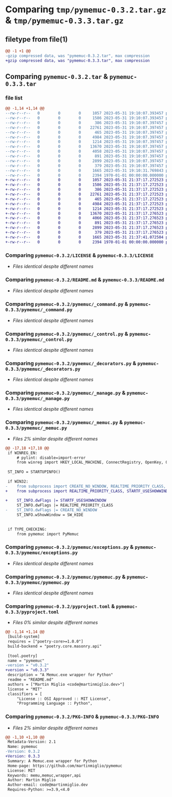 # Comparing `tmp/pymemuc-0.3.2.tar.gz` & `tmp/pymemuc-0.3.3.tar.gz`

## filetype from file(1)

```diff
@@ -1 +1 @@
-gzip compressed data, was "pymemuc-0.3.2.tar", max compression
+gzip compressed data, was "pymemuc-0.3.3.tar", max compression
```

## Comparing `pymemuc-0.3.2.tar` & `pymemuc-0.3.3.tar`

### file list

```diff
@@ -1,14 +1,14 @@
--rw-r--r--   0        0        0     1057 2023-05-31 19:10:07.393457 pymemuc-0.3.2/LICENSE
--rw-r--r--   0        0        0     1586 2023-05-31 19:10:07.393457 pymemuc-0.3.2/README.md
--rw-r--r--   0        0        0      386 2023-05-31 19:10:07.397457 pymemuc-0.3.2/pymemuc/__init__.py
--rw-r--r--   0        0        0    22761 2023-05-31 19:10:07.397457 pymemuc-0.3.2/pymemuc/_command.py
--rw-r--r--   0        0        0      465 2023-05-31 19:10:07.397457 pymemuc-0.3.2/pymemuc/_constants.py
--rw-r--r--   0        0        0     4984 2023-05-31 19:10:07.397457 pymemuc-0.3.2/pymemuc/_control.py
--rw-r--r--   0        0        0     1214 2023-05-31 19:10:07.397457 pymemuc-0.3.2/pymemuc/_decorators.py
--rw-r--r--   0        0        0    13670 2023-05-31 19:10:07.397457 pymemuc-0.3.2/pymemuc/_manage.py
--rw-r--r--   0        0        0     4058 2023-05-31 19:10:07.397457 pymemuc-0.3.2/pymemuc/_memuc.py
--rw-r--r--   0        0        0      891 2023-05-31 19:10:07.397457 pymemuc-0.3.2/pymemuc/exceptions.py
--rw-r--r--   0        0        0     2899 2023-05-31 19:10:07.397457 pymemuc-0.3.2/pymemuc/pymemuc.py
--rw-r--r--   0        0        0      379 2023-05-31 19:10:07.397457 pymemuc-0.3.2/pymemuc/vminfo.py
--rw-r--r--   0        0        0     1665 2023-05-31 19:10:31.769843 pymemuc-0.3.2/pyproject.toml
--rw-r--r--   0        0        0     2394 1970-01-01 00:00:00.000000 pymemuc-0.3.2/PKG-INFO
+-rw-r--r--   0        0        0     1057 2023-05-31 21:37:17.272523 pymemuc-0.3.3/LICENSE
+-rw-r--r--   0        0        0     1586 2023-05-31 21:37:17.272523 pymemuc-0.3.3/README.md
+-rw-r--r--   0        0        0      386 2023-05-31 21:37:17.272523 pymemuc-0.3.3/pymemuc/__init__.py
+-rw-r--r--   0        0        0    22761 2023-05-31 21:37:17.272523 pymemuc-0.3.3/pymemuc/_command.py
+-rw-r--r--   0        0        0      465 2023-05-31 21:37:17.272523 pymemuc-0.3.3/pymemuc/_constants.py
+-rw-r--r--   0        0        0     4984 2023-05-31 21:37:17.272523 pymemuc-0.3.3/pymemuc/_control.py
+-rw-r--r--   0        0        0     1214 2023-05-31 21:37:17.272523 pymemuc-0.3.3/pymemuc/_decorators.py
+-rw-r--r--   0        0        0    13670 2023-05-31 21:37:17.276523 pymemuc-0.3.3/pymemuc/_manage.py
+-rw-r--r--   0        0        0     4066 2023-05-31 21:37:17.276523 pymemuc-0.3.3/pymemuc/_memuc.py
+-rw-r--r--   0        0        0      891 2023-05-31 21:37:17.276523 pymemuc-0.3.3/pymemuc/exceptions.py
+-rw-r--r--   0        0        0     2899 2023-05-31 21:37:17.276523 pymemuc-0.3.3/pymemuc/pymemuc.py
+-rw-r--r--   0        0        0      379 2023-05-31 21:37:17.276523 pymemuc-0.3.3/pymemuc/vminfo.py
+-rw-r--r--   0        0        0     1665 2023-05-31 21:37:41.072504 pymemuc-0.3.3/pyproject.toml
+-rw-r--r--   0        0        0     2394 1970-01-01 00:00:00.000000 pymemuc-0.3.3/PKG-INFO
```

### Comparing `pymemuc-0.3.2/LICENSE` & `pymemuc-0.3.3/LICENSE`

 * *Files identical despite different names*

### Comparing `pymemuc-0.3.2/README.md` & `pymemuc-0.3.3/README.md`

 * *Files identical despite different names*

### Comparing `pymemuc-0.3.2/pymemuc/_command.py` & `pymemuc-0.3.3/pymemuc/_command.py`

 * *Files identical despite different names*

### Comparing `pymemuc-0.3.2/pymemuc/_control.py` & `pymemuc-0.3.3/pymemuc/_control.py`

 * *Files identical despite different names*

### Comparing `pymemuc-0.3.2/pymemuc/_decorators.py` & `pymemuc-0.3.3/pymemuc/_decorators.py`

 * *Files identical despite different names*

### Comparing `pymemuc-0.3.2/pymemuc/_manage.py` & `pymemuc-0.3.3/pymemuc/_manage.py`

 * *Files identical despite different names*

### Comparing `pymemuc-0.3.2/pymemuc/_memuc.py` & `pymemuc-0.3.3/pymemuc/_memuc.py`

 * *Files 2% similar despite different names*

```diff
@@ -17,18 +17,18 @@
 if WINREG_EN:
     # pylint: disable=import-error
     from winreg import HKEY_LOCAL_MACHINE, ConnectRegistry, OpenKey, QueryValueEx
 
 ST_INFO = STARTUPINFO()
 
 if WIN32:
-    from subprocess import CREATE_NO_WINDOW, REALTIME_PRIORITY_CLASS, SW_HIDE
+    from subprocess import REALTIME_PRIORITY_CLASS, STARTF_USESHOWWINDOW, SW_HIDE
 
+    ST_INFO.dwFlags |= STARTF_USESHOWWINDOW
     ST_INFO.dwFlags |= REALTIME_PRIORITY_CLASS
-    ST_INFO.dwFlags |= CREATE_NO_WINDOW
     ST_INFO.wShowWindow = SW_HIDE
 
 
 if TYPE_CHECKING:
     from pymemuc import PyMemuc
```

### Comparing `pymemuc-0.3.2/pymemuc/exceptions.py` & `pymemuc-0.3.3/pymemuc/exceptions.py`

 * *Files identical despite different names*

### Comparing `pymemuc-0.3.2/pymemuc/pymemuc.py` & `pymemuc-0.3.3/pymemuc/pymemuc.py`

 * *Files identical despite different names*

### Comparing `pymemuc-0.3.2/pyproject.toml` & `pymemuc-0.3.3/pyproject.toml`

 * *Files 0% similar despite different names*

```diff
@@ -1,14 +1,14 @@
 [build-system]
 requires = ["poetry-core>=1.0.0"]
 build-backend = "poetry.core.masonry.api"
 
 [tool.poetry]
 name = "pymemuc"
-version = "v0.3.2"
+version = "v0.3.3"
 description = "A Memuc.exe wrapper for Python"
 readme = "README.md"
 authors = ["Martin Miglio <code@martinmiglio.dev>"]
 license = "MIT"
 classifiers = [
     "License :: OSI Approved :: MIT License",
     "Programming Language :: Python",
```

### Comparing `pymemuc-0.3.2/PKG-INFO` & `pymemuc-0.3.3/PKG-INFO`

 * *Files 2% similar despite different names*

```diff
@@ -1,10 +1,10 @@
 Metadata-Version: 2.1
 Name: pymemuc
-Version: 0.3.2
+Version: 0.3.3
 Summary: A Memuc.exe wrapper for Python
 Home-page: https://github.com/martinmiglio/pymemuc
 License: MIT
 Keywords: memu,memuc,wrapper,api
 Author: Martin Miglio
 Author-email: code@martinmiglio.dev
 Requires-Python: >=3.9,<4.0
```

